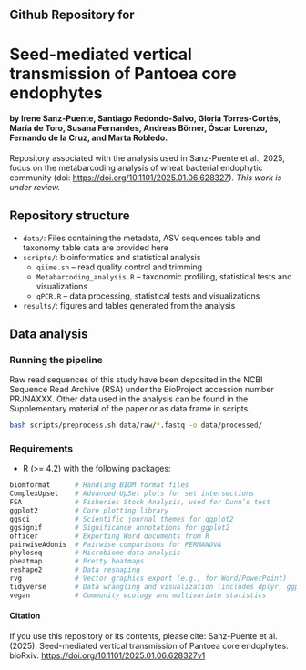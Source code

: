 ## Github Repository for
# Seed-mediated vertical transmission of Pantoea core endophytes
#### by Irene Sanz-Puente, Santiago Redondo-Salvo, Gloria Torres-Cortés, María de Toro, Susana Fernandes, Andreas Börner, Óscar Lorenzo, Fernando de la Cruz, and Marta Robledo.

Repository associated with the analysis used in Sanz-Puente et al., 2025, focus on the metabarcoding analysis of wheat bacterial endophytic community (doi: https://doi.org/10.1101/2025.01.06.628327). 
<i>This work is under review.</i> 

## Repository structure
- `data/`: Files containing the metadata, ASV sequences table and taxonomy table data are provided here 
- `scripts/`: bioinformatics and statistical analysis  
  - `qiime.sh` – read quality control and trimming  
  - `Metabarcoding_analysis.R` – taxonomic profiling, statistical tests and visualizations   
  - `qPCR.R` – data processing, statistical tests and visualizations  
- `results/`: figures and tables generated from the analysis

## Data analysis
### Running the pipeline
Raw read sequences of this study have been deposited in the NCBI Sequence Read Archive (RSA) under the BioProject accession number PRJNAXXX. Other data used in the analysis can be found in the Supplementary material of the paper or as data frame in scripts.
```bash
bash scripts/preprocess.sh data/raw/*.fastq -o data/processed/
````
### Requirements
- R (>= 4.2) with the following packages:  
```r
biomformat      # Handling BIOM format files
ComplexUpset    # Advanced UpSet plots for set intersections
FSA             # Fisheries Stock Analysis, used for Dunn’s test
ggplot2         # Core plotting library
ggsci           # Scientific journal themes for ggplot2
ggsignif        # Significance annotations for ggplot2
officer         # Exporting Word documents from R
pairwiseAdonis  # Pairwise comparisons for PERMANOVA
phyloseq        # Microbiome data analysis
pheatmap        # Pretty heatmaps
reshape2        # Data reshaping
rvg             # Vector graphics export (e.g., for Word/PowerPoint)
tidyverse       # Data wrangling and visualization (includes dplyr, ggplot2, etc.)
vegan           # Community ecology and multivariate statistics
````

#### Citation
If you use this repository or its contents, please cite:
Sanz-Puente et al. (2025). Seed-mediated vertical transmission of Pantoea core endophytes. bioRxiv. https://doi.org/10.1101/2025.01.06.628327v1
